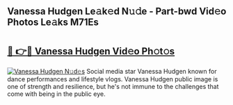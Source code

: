 ## Vanessa Hudgen Le𝚊k𝚎d N𝚞𝚍e - Part-bwd Vid𝚎o Photos Le𝚊ks M71Es

# <h2><a href="http://fbf0dn.evod.top/?m=Vanessa+Hudgen">🔗 👉🔴 Vanessa Hudgen Vid𝚎o Ph𝚘t𝚘s</a></h2>

[![Vanessa Hudgen N𝚞d𝚎s](https://i.imgur.com/8V9OHl7.gif)](http://fbf0dn.evod.top/?m=Vanessa+Hudgen)
Social media star Vanessa Hudgen known for dance performances and lifestyle vlogs. Vanessa Hudgen public image is one of strength and resilience, but he's not immune to the challenges that come with being in the public eye. 
